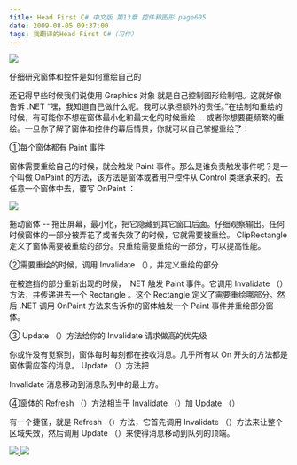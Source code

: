 ```yaml
---
title: Head First C# 中文版 第13章 控件和图形 page605
date: 2009-08-05 09:37:00
tags: 我翻译的Head First C#（习作）
---
```

![](https://p-blog.csdn.net/images/p_blog_csdn_net/cuipengfei1/EntryImages/20090805/2009-08-05_09-03-40.jpg)

仔细研究窗体和控件是如何重绘自己的

  

还记得早些时候我们说使用  Graphics  对象 就是自己控制图形绘制吧。这就好像告诉  .NET
“嘿，我知道自己做什么呢。我可以承担额外的责任。”在绘制和重绘的时候，有可能你不想在窗体最小化和最大化的时候重绘  ...
或者你想要更频繁的重绘。一旦你了解了窗体和控件的幕后情景，你就可以自己掌握重绘了：

  

①每个窗体都有  Paint  事件

  

窗体需要重绘自己的时候，就会触发  Paint  事件。那么是谁负责触发事件呢？是一个叫做  OnPaint  的方法，该方法是窗体或者用户控件从
Control  类继承来的。去任意一个窗体中去，覆写  OnPaint  ：

  

![](https://p-blog.csdn.net/images/p_blog_csdn_net/cuipengfei1/EntryImages/20090805/2009-08-05_09-14-43.jpg)

拖动窗体  \--  拖出屏幕，最小化，把它隐藏到其它窗口后面。仔细观察输出。任何时候窗体的一部分被弄花了或者失效了的时候，它就需要被重绘。
ClipRectangle  定义了窗体需要被重绘的部分。只重绘需要重绘的一部分，可以提高性能。

  

②需要重绘的时候，调用  Invalidate  （），并定义重绘的部分

  

在被遮挡的部分重新出现的时候，  .NET  触发  Paint  事件。它调用  Invalidate  （）方法，并传递进去一个  Rectangle
。这个  Rectangle  定义了需要重绘哪部分。然后  .NET  调用  OnPaint  方法来告诉你的窗体触发一个  Paint
事件并重绘部分窗体。

③  Update  （）方法给你的  Invalidate  请求做高的优先级

你或许没有觉察到，窗体每时每刻都在接收消息。几乎所有以  On  开头的方法都是窗体需应答的消息。  Update  （）方法把

Invalidate  消息移动到消息队列中的最上方。

④窗体的  Refresh  （）方法相当于  Invalidate  （）加  Update  （）

有一个捷径，就是  Refresh  （）方法，它首先调用  Invalidate  （）方法来让整个区域失效，然后调用  Update
（）来使得消息移动到队列的顶端。



[ ![](https://profile.csdnimg.cn/5/2/5/3_cuipengfei1)
![](https://g.csdnimg.cn/static/user-reg-year/1x/11.png)
](https://blog.csdn.net/cuipengfei1)





